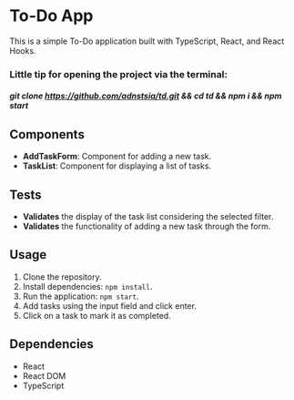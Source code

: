 # To-Do App
This is a simple To-Do application built with TypeScript, React, and React Hooks.
### Little tip for opening the project via the terminal:  
#### _git clone https://github.com/adnstsia/td.git && cd td && npm i && npm start_   

## Components

- **AddTaskForm**: Component for adding a new task.
- **TaskList**: Component for displaying a list of tasks.

## Tests

- **Validates** the display of the task list considering the selected filter.
- **Validates** the functionality of adding a new task through the form.

## Usage

1. Clone the repository.
2. Install dependencies: `npm install`.
3. Run the application: `npm start`.
4. Add tasks using the input field and click enter.
5. Click on a task to mark it as completed.

## Dependencies

- React
- React DOM
- TypeScript
